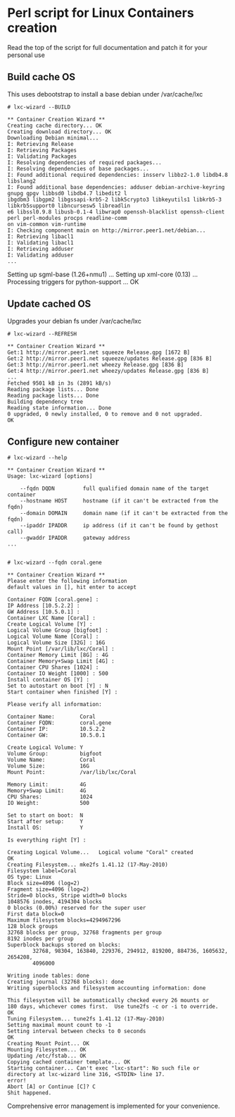 Perl script for Linux Containers creation
=========================================

Read the top of the script for full documentation and patch it for your personal use


Build cache OS
--------------

This uses debootstrap to install a base debian under /var/cache/lxc

    # lxc-wizard --BUILD

    ** Container Creation Wizard **
    Creating cache directory... OK
    Creating download directory... OK
    Downloading Debian minimal...
    I: Retrieving Release
    I: Retrieving Packages
    I: Validating Packages
    I: Resolving dependencies of required packages...
    I: Resolving dependencies of base packages...
    I: Found additional required dependencies: insserv libbz2-1.0 libdb4.8 libslang2 
    I: Found additional base dependencies: adduser debian-archive-keyring gnupg gpgv libbsd0 libdb4.7 libedit2 l 
    ibgdbm3 libgpm2 libgssapi-krb5-2 libk5crypto3 libkeyutils1 libkrb5-3 libkrb5support0 libncursesw5 libreadlin 
    e6 libssl0.9.8 libusb-0.1-4 libwrap0 openssh-blacklist openssh-client perl perl-modules procps readline-comm 
    on vim-common vim-runtime 
    I: Checking component main on http://mirror.peer1.net/debian...
    I: Retrieving libacl1
    I: Validating libacl1
    I: Retrieving adduser
    I: Validating adduser
    ...
   Setting up sgml-base (1.26+nmu1) ...
   Setting up xml-core (0.13) ...
   Processing triggers for python-support ...
   OK


Update cached OS
----------------

Upgrades your debian fs under /var/cache/lxc

    # lxc-wizard --REFRESH

    ** Container Creation Wizard **
    Get:1 http://mirror.peer1.net squeeze Release.gpg [1672 B]
    Get:2 http://mirror.peer1.net squeeze/updates Release.gpg [836 B]
    Get:3 http://mirror.peer1.net wheezy Release.gpg [836 B]
    Get:4 http://mirror.peer1.net wheezy/updates Release.gpg [836 B]
    ...
    Fetched 9501 kB in 3s (2891 kB/s)
    Reading package lists... Done
    Reading package lists... Done
    Building dependency tree       
    Reading state information... Done
    0 upgraded, 0 newly installed, 0 to remove and 0 not upgraded.
    OK


Configure new container
-----------------------

    # lxc-wizard --help

    ** Container Creation Wizard **
    Usage: lxc-wizard [options]
    
        --fqdn DQDN         full qualified domain name of the target container
        --hostname HOST     hostname (if it can't be extracted from the fqdn)
        --domain DOMAIN     domain name (if it can't be extracted from the fqdn)
        --ipaddr IPADDR     ip address (if it can't be found by gethost call)
        --gwaddr IPADDR     gateway address
    ...


    # lxc-wizard --fqdn coral.gene

    ** Container Creation Wizard **
    Please enter the following information
    default values in [], hit enter to accept
    
    Container FQDN [coral.gene] : 
    IP Address [10.5.2.2] : 
    GW Address [10.5.0.1] : 
    Container LXC Name [Coral] : 
    Create Logical Volume [Y] : 
    Logical Volume Group [bigfoot] : 
    Logical Volume Name [Coral] : 
    Logical Volume Size [32G] : 16G
    Mount Point [/var/lib/lxc/Coral] : 
    Container Memory Limit [8G] : 4G
    Container Memory+Swap Limit [4G] : 
    Container CPU Shares [1024] : 
    Container IO Weight [1000] : 500
    Install container OS [Y] : 
    Set to autostart on boot [Y] : N
    Start container when finished [Y] : 
    
    Please verify all information:
    
    Container Name:        Coral
    Container FQDN:        coral.gene
    Container IP:          10.5.2.2
    Container GW:          10.5.0.1
    
    Create Logical Volume: Y
    Volume Group:          bigfoot
    Volume Name:           Coral
    Volume Size:           16G
    Mount Point:           /var/lib/lxc/Coral
    
    Memory Limit:          4G
    Memory+Swap Limit:     4G
    CPU Shares:            1024
    IO Weight:             500
    
    Set to start on boot:  N
    Start after setup:     Y
    Install OS:            Y
    
    Is everything right [Y] : 
    
    Creating Logical Volume...   Logical volume "Coral" created
    OK
    Creating Filesystem... mke2fs 1.41.12 (17-May-2010)
    Filesystem label=Coral
    OS type: Linux
    Block size=4096 (log=2)
    Fragment size=4096 (log=2)
    Stride=0 blocks, Stripe width=0 blocks
    1048576 inodes, 4194304 blocks
    0 blocks (0.00%) reserved for the super user
    First data block=0
    Maximum filesystem blocks=4294967296
    128 block groups
    32768 blocks per group, 32768 fragments per group
    8192 inodes per group
    Superblock backups stored on blocks: 
            32768, 98304, 163840, 229376, 294912, 819200, 884736, 1605632, 2654208, 
            4096000
    
    Writing inode tables: done                            
    Creating journal (32768 blocks): done
    Writing superblocks and filesystem accounting information: done
    
    This filesystem will be automatically checked every 26 mounts or
    180 days, whichever comes first.  Use tune2fs -c or -i to override.
    OK
    Tuning Filesystem... tune2fs 1.41.12 (17-May-2010)
    Setting maximal mount count to -1
    Setting interval between checks to 0 seconds
    OK
    Creating Mount Point... OK
    Mounting Filesystem... OK
    Updating /etc/fstab... OK
    Copying cached container template... OK
    Starting container... Can't exec "lxc-start": No such file or directory at lxc-wizard line 316, <STDIN> line 17.
    error!
    Abort [A] or Continue [C]? C
    Shit happened.

Comprehensive error management is implemented for your convenience.
